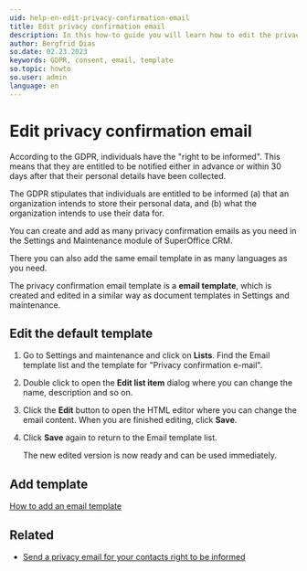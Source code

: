 ```yaml
---
uid: help-en-edit-privacy-confirmation-email
title: Edit privacy confirmation email
description: In this how-to guide you will learn how to edit the privacy confirmation email.
author: Bergfrid Dias
so.date: 02.23.2023
keywords: GDPR, consent, email, template
so.topic: howto
so.user: admin
language: en
---
```


# Edit privacy confirmation email

According to the GDPR, individuals have the "right to be informed". This means that they are entitled to be notified either in advance or within 30 days after that their personal details have been collected.

The GDPR stipulates that individuals are entitled to be informed (a) that an organization intends to store their personal data, and (b) what the organization intends to use their data for.

You can create and add as many privacy confirmation emails as you need in the Settings and Maintenance module of SuperOffice CRM.

There you can also add the same email template in as many languages as you need.

The privacy confirmation email template is a **email template**, which is created and edited in a similar way as document templates in Settings and maintenance.

## Edit the default template

1. Go to Settings and maintenance and click on **Lists**. Find the Email template list and the template for "Privacy confirmation e-mail".

2. Double click to open the **Edit list item** dialog where you can change the name, description and so on.

3. Click the **Edit** button to open the HTML editor where you can change the email content. When you are finished editing, click **Save**.

4. Click **Save** again to return to the Email template list.

    The new edited version is now ready and can be used immediately.

## Add template

[How to add an email template][1]

## Related

* [Send a privacy email for your contacts right to be informed][2]

<!-- Referenced links -->
[1]: ../../../admin/lists/learn/add-email-template.md
[2]: send-privacy-confirmation-email.md

<!-- Referenced images -->
